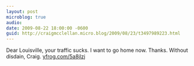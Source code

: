 ```yaml
---
layout: post
microblog: true
audio: 
date: 2009-08-22 18:00:00 -0600
guid: http://craigmcclellan.micro.blog/2009/08/23/t3497989223.html
---
```

Dear Louisville, your traffic sucks. I want to go home now. Thanks. Without disdain, Craig.  [yfrog.com/5a8jlzj](http://yfrog.com/5a8jlzj)
